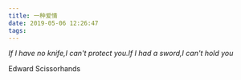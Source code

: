 ```yaml
---
title: 一种爱情
date: 2019-05-06 12:26:47
tags:
---
```


_If I have no knife,I can't protect you.If I had a sword,I can't hold you_

Edward Scissorhands
